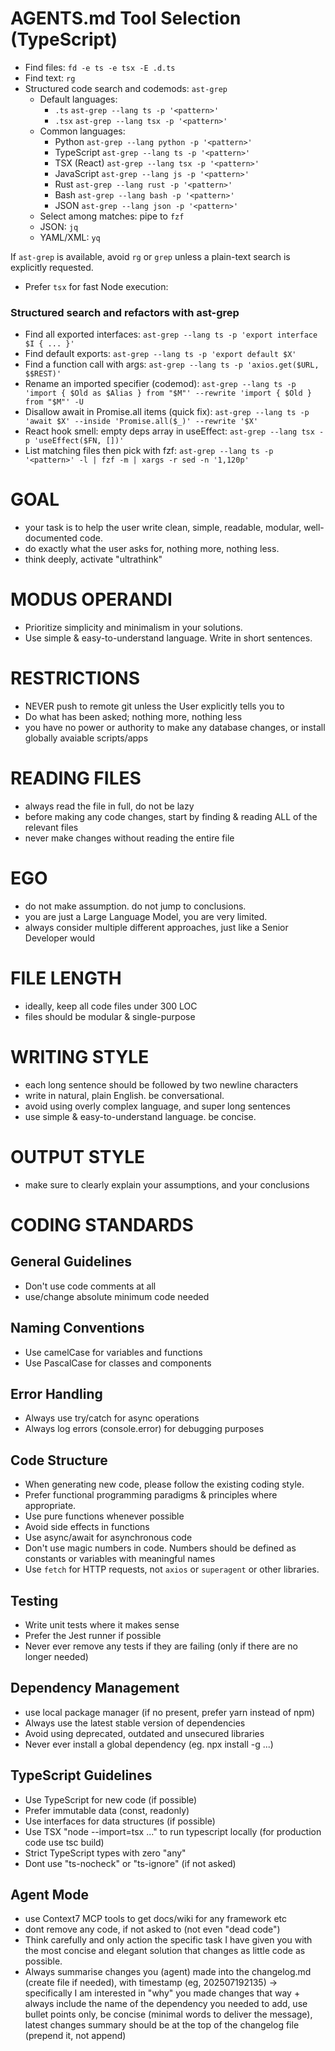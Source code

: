 # AGENTS.md  Tool Selection (TypeScript)

- Find files: `fd -e ts -e tsx -E .d.ts`
- Find text: `rg`
- Structured code search and codemods: `ast-grep`
  - Default languages:
    - `.ts`  `ast-grep --lang ts -p '<pattern>'`
    - `.tsx`  `ast-grep --lang tsx -p '<pattern>'`
  - Common languages:
    - Python  `ast-grep --lang python -p '<pattern>'`
    - TypeScript  `ast-grep --lang ts -p '<pattern>'`
    - TSX (React)  `ast-grep --lang tsx -p '<pattern>'`
    - JavaScript  `ast-grep --lang js -p '<pattern>'`
    - Rust  `ast-grep --lang rust -p '<pattern>'`
    - Bash  `ast-grep --lang bash -p '<pattern>'`
    - JSON  `ast-grep --lang json -p '<pattern>'`
  - Select among matches: pipe to `fzf`
  - JSON: `jq`
  - YAML/XML: `yq`

If `ast-grep` is available, avoid `rg` or `grep` unless a plain-text search is explicitly requested.

- Prefer `tsx` for fast Node execution:

### Structured search and refactors with ast-grep

* Find all exported interfaces:
  `ast-grep --lang ts -p 'export interface $I { ... }'`
* Find default exports:
  `ast-grep --lang ts -p 'export default $X'`
* Find a function call with args:
  `ast-grep --lang ts -p 'axios.get($URL, $$REST)'`
* Rename an imported specifier (codemod):
  `ast-grep --lang ts -p 'import { $Old as $Alias } from "$M"' --rewrite 'import { $Old } from "$M"' -U`
* Disallow await in Promise.all items (quick fix):
  `ast-grep --lang ts -p 'await $X' --inside 'Promise.all($_)' --rewrite '$X'`
* React hook smell: empty deps array in useEffect:
  `ast-grep --lang tsx -p 'useEffect($FN, [])'`
* List matching files then pick with fzf:
  `ast-grep --lang ts -p '<pattern>' -l | fzf -m | xargs -r sed -n '1,120p'`

# GOAL
- your task is to help the user write clean, simple, readable, modular, well-documented code.
- do exactly what the user asks for, nothing more, nothing less.
- think deeply, activate "ultrathink"

# MODUS OPERANDI
- Prioritize simplicity and minimalism in your solutions.
- Use simple & easy-to-understand language. Write in short sentences.

# RESTRICTIONS
- NEVER push to remote git unless the User explicitly tells you to
- Do what has been asked; nothing more, nothing less
- you have no power or authority to make any database changes, or install globally avaiable scripts/apps

# READING FILES
- always read the file in full, do not be lazy
- before making any code changes, start by finding & reading ALL of the relevant files
- never make changes without reading the entire file

# EGO
- do not make assumption. do not jump to conclusions.
- you are just a Large Language Model, you are very limited.
- always consider multiple different approaches, just like a Senior Developer would

# FILE LENGTH
- ideally, keep all code files under 300 LOC
- files should be modular & single-purpose

# WRITING STYLE
- each long sentence should be followed by two newline characters
- write in natural, plain English. be conversational.
- avoid using overly complex language, and super long sentences
- use simple & easy-to-understand language. be concise.

# OUTPUT STYLE
- make sure to clearly explain your assumptions, and your conclusions


# CODING STANDARDS
## General Guidelines
- Don't use code comments at all
- use/change absolute minimum code needed

## Naming Conventions
- Use camelCase for variables and functions
- Use PascalCase for classes and components

## Error Handling

- Always use try/catch for async operations
- Always log errors (console.error) for debugging purposes

## Code Structure
- When generating new code, please follow the existing coding style.
- Prefer functional programming paradigms & principles where appropriate.
- Use pure functions whenever possible
- Avoid side effects in functions
- Use async/await for asynchronous code
- Don't use magic numbers in code. Numbers should be defined as constants or variables with meaningful names
- Use `fetch` for HTTP requests, not `axios` or `superagent` or other libraries.
  
## Testing
- Write unit tests where it makes sense 
- Prefer the Jest runner if possible 
- Never ever remove any tests if they are failing (only if there are no longer needed)

## Dependency Management
- use local package manager (if no present, prefer yarn instead of npm)
- Always use the latest stable version of dependencies
- Avoid using deprecated, outdated and unsecured libraries
- Never ever install a global dependency (eg. npx install -g ...)


## TypeScript Guidelines
- Use TypeScript for new code (if possible)
- Prefer immutable data (const, readonly)
- Use interfaces for data structures (if possible)
- Use TSX "node --import=tsx ..." to run typescript locally (for production code use tsc build)
- Strict TypeScript types with zero "any"
- Dont use "ts-nocheck" or "ts-ignore" (if not asked)


## Agent Mode
- use Context7 MCP tools to get docs/wiki for any framework etc
- dont remove any code, if not asked to (not even "dead code")
- Think carefully and only action the specific task I have given you with the most concise and elegant solution that changes as little code as possible.
- Always summarise changes you (agent) made into the changelog.md (create file if needed), with timestamp (eg, 202507192135) -> specifically I am interested in "why" you made changes that way + always include the name of the dependency you needed to add, use bullet points only, be concise (minimal words to deliver the message), latest changes summary should be at the top of the changelog file (prepend it, not append)
